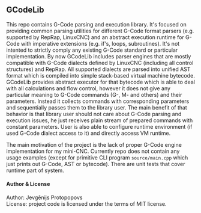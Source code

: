 ## GCodeLib

This repo contains G-Code parsing and execution library. It's focused on providing common parsing utilities for different G-Code format parsers (e.g. supported by RepRap, LinuxCNC) and an abstract execution runtime for G-Code with imperative extensions (e.g. if's, loops, subroutines). It's not intented to strictly comply any existing G-Code standard or particular implementation. By now GCodeLib includes parser engines that are mostly compatible with G-Code dialects defined by LinuxCNC (including all control structures) and RepRap. All supported dialects are parsed into unified AST format which is compiled into simple stack-based virtual machine bytecode. GCodeLib provides abstract executor for that bytecode which is able to deal with all calculations and flow control, however it does not give any particular meaning to G-Code commands (G-, M- and others) and their parameters. Instead it collects commands with corresponding parameters and sequentially passes them to the library user. The main benefit of that behavior is that library user should not care about G-Code parsing and execution issues, he just receives plain stream of prepared commands with constant parameters. User is also able to configure runtime environment (if used G-Code dialect access to it) and directly access VM runtime.

The main motivation of the project is the lack of proper G-Code engine implementation for my mini-CNC. Currently repo does not contain any  usage examples (except for primitive CLI program `source/main.cpp` which just prints out G-Code, AST or bytecode). There are unit tests that cover runtime part of system.

#### Author & License
Author: Jevgēnijs Protopopovs \
License: project code is licensed under the terms of MIT license.
